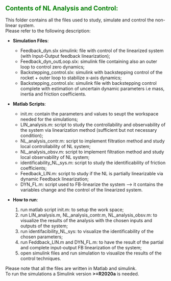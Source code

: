 ### <font color="green"> <span style="font-size:larger;"> Contents of NL Analysis and Control: </font> </span>

This folder contains all the files used to study, simulate and control the non-linear  system.  
Please refer to the following description:   

- **Simulation Files**:
    - Feedback_dyn.slx simulink: file with control of the linearized system (with Input-Output feedback linearization);
    - Feedback_dyn_outLoop.slx: simulink file containing also an outer loop to control zero dynamics; 
    - Backstepping_control.slx: simulink with backstepping control of the rocket + outer loop to stabilize x-axis dynamics;
    - Backstepping_control.slx: simulink file with backstepping control complete with estimation of uncertain dynamic parameters i.e mass, inertia and friction coefficients.

- **Matlab Scripts**:
    - init.m: contain the parameters and values to seupt the workspace needed for the simulations; 
    - LIN_analysis.m: script to study the controllability and observability of the system via linearization method (sufficient but not necessary condition);
    - NL_analysis_contr.m: script to implement filtration method and study local controllability of NL system;
    - NL_analysis_obsv.m: script to implement filtration method and study local observability of NL system;
    - identificability_NL_sys.m: script to study the identificability of friction coefficients;
    - Feedback_LIN.m: script to study if the NL is partially linearizable via dynamic Feedback linearization;
    - DYN_FL.m: script used to FB-linearize the system --> it contains the variables change and the control of the linearized system.

- **How to run**:
    1. run matlab script init.m: to setup the work space;
    2. run LIN_analysis.m, NL_analysis_contr.m, NL_analysis_obsv.m: to visualize the results of the analysis with the chosen inputs and outputs of the system;
    3. run identifacibility_NL_sys: to visualize the identificability of the chosen parameters;
    4. run Feddback_LIN.m and DYN_FL.m: to have the result of the partial and complete input-output FB linearization of the system;
    5. open simulink files and run simulation to visualize the results of the control techniques.  

Please note that all the files are written in Matlab and simulink.  
To run the simulations a Simulink version **>=R2020a** is needed.  
